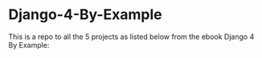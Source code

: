 # Django-4-By-Example
This is a repo to all the 5 projects as listed below from the ebook Django 4 By Example:
